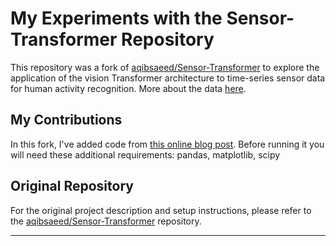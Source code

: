 # My Experiments with the Sensor-Transformer Repository

This repository was a fork of [aqibsaeed/Sensor-Transformer](https://github.com/aqibsaeed/Sensor-Transformer) to explore the application of the vision Transformer architecture to time-series sensor data for human activity recognition. More about the data [here](https://www.cis.fordham.edu/wisdm/dataset.php).

## My Contributions

In this fork, I've added code from [this online blog post](https://www.kdnuggets.com/2016/11/implementing-cnn-human-activity-recognition-tensorflow.html).
Before running it you will need these additional requirements: pandas, matplotlib, scipy

## Original Repository

For the original project description and setup instructions, please refer to the [aqibsaeed/Sensor-Transformer](https://github.com/aqibsaeed/Sensor-Transformer) repository.

---